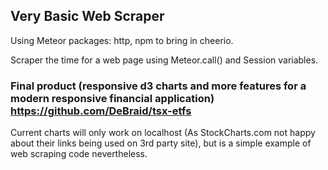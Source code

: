 ## Very Basic Web Scraper

Using Meteor packages: http, npm to bring in cheerio.

Scraper the time for a web page using Meteor.call() and Session variables.

### Final product (responsive d3 charts and more features for a modern responsive financial application) https://github.com/DeBraid/tsx-etfs 

Current charts will only work on localhost (As StockCharts.com not happy about their links being used on 3rd party site), but is a simple example of web scraping code nevertheless.
